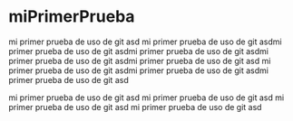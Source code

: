 # miPrimerPrueba
mi primer prueba de uso de git
asd
mi primer prueba de uso de git asdmi primer prueba de uso de git asdmi primer prueba de uso de git asdmi primer prueba de uso de git asdmi primer prueba de uso de git asd
mi primer prueba de uso de git asdmi primer prueba de uso de git asdmi primer prueba de uso de git asd

mi primer prueba de uso de git asd
mi primer prueba de uso de git asd
mi primer prueba de uso de git asd
mi primer prueba de uso de git asd
